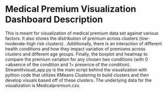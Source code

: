 # Medical Premium Visualization Dashboard Description
This is meant for visualization of medical premium data set against various factors. It also shows the distribution of premium across clusters (low-moderate-high risk clusters) . Additionally, there is an interaction of different health conditions and how they impact variation of premiums across clusters and different age groups. Finally, the boxplot and heatmap to compare the premium variation for any chosen two conditions (with 0 =absence of the condition and 1= presence of the condition).
Streamlitvisual_app.py is the main script behind the visualization with python code that utilizes KMeans Clustering to build clusters and then develop visuals based off of these clusters. The underlying data for the visualization is Medicalpremium.csv.



